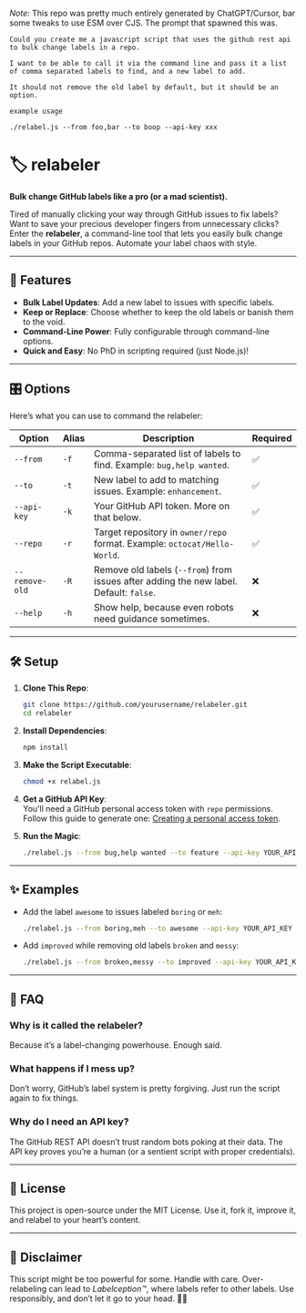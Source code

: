 _Note:_ This repo was pretty much entirely generated by ChatGPT/Cursor, bar some tweaks to use ESM over CJS. The prompt that spawned this was.

```
Could you create me a javascript script that uses the github rest api to bulk change labels in a repo. 

I want to be able to call it via the command line and pass it a list of comma separated labels to find, and a new label to add. 

It should not remove the old label by default, but it should be an option. 

example usage 

./relabel.js --from foo,bar --to boop --api-key xxx
```

# 🏷️ relabeler

**Bulk change GitHub labels like a pro (or a mad scientist).**

Tired of manually clicking your way through GitHub issues to fix labels? Want to save your precious developer fingers from unnecessary clicks? Enter the **relabeler**, a command-line tool that lets you easily bulk change labels in your GitHub repos. Automate your label chaos with style.

---

## 🚀 Features

-   **Bulk Label Updates**: Add a new label to issues with specific labels.
-   **Keep or Replace**: Choose whether to keep the old labels or banish them to the void.
-   **Command-Line Power**: Fully configurable through command-line options.
-   **Quick and Easy**: No PhD in scripting required (just Node.js)!

---

## 🎛️ Options

Here’s what you can use to command the relabeler:

| Option         | Alias | Description                                                                            | Required |
| -------------- | ----- | -------------------------------------------------------------------------------------- | -------- |
| `--from`       | `-f`  | Comma-separated list of labels to find. Example: `bug,help wanted`.                    | ✅       |
| `--to`         | `-t`  | New label to add to matching issues. Example: `enhancement`.                           | ✅       |
| `--api-key`    | `-k`  | Your GitHub API token. More on that below.                                             | ✅       |
| `--repo`       | `-r`  | Target repository in `owner/repo` format. Example: `octocat/Hello-World`.              | ✅       |
| `--remove-old` | `-R`  | Remove old labels (`--from`) from issues after adding the new label. Default: `false`. | ❌       |
| `--help`       | `-h`  | Show help, because even robots need guidance sometimes.                                | ❌       |

---

## 🛠️ Setup

1. **Clone This Repo**:

    ```bash
    git clone https://github.com/yourusername/relabeler.git
    cd relabeler
    ```

2. **Install Dependencies**:

    ```bash
    npm install
    ```

3. **Make the Script Executable**:

    ```bash
    chmod +x relabel.js
    ```

4. **Get a GitHub API Key**:  
   You’ll need a GitHub personal access token with `repo` permissions.  
   Follow this guide to generate one: [Creating a personal access token](https://docs.github.com/en/github/authenticating-to-github/creating-a-personal-access-token).

5. **Run the Magic**:
    ```bash
    ./relabel.js --from bug,help wanted --to feature --api-key YOUR_API_KEY --repo owner/repo
    ```

---

## ✨ Examples

-   Add the label `awesome` to issues labeled `boring` or `meh`:

    ```bash
    ./relabel.js --from boring,meh --to awesome --api-key YOUR_API_KEY --repo owner/repo
    ```

-   Add `improved` while removing old labels `broken` and `messy`:
    ```bash
    ./relabel.js --from broken,messy --to improved --api-key YOUR_API_KEY --repo owner/repo --remove-old
    ```

---

## 🤔 FAQ

### **Why is it called the relabeler?**

Because it’s a label-changing powerhouse. Enough said.

### **What happens if I mess up?**

Don’t worry, GitHub’s label system is pretty forgiving. Just run the script again to fix things.

### **Why do I need an API key?**

The GitHub REST API doesn’t trust random bots poking at their data. The API key proves you’re a human (or a sentient script with proper credentials).

---

## 📄 License

This project is open-source under the MIT License. Use it, fork it, improve it, and relabel to your heart’s content.

---

## 🚨 Disclaimer

This script might be too powerful for some. Handle with care. Over-relabeling can lead to _Labelception™_, where labels refer to other labels. Use responsibly, and don’t let it go to your head. 👨‍🔬
